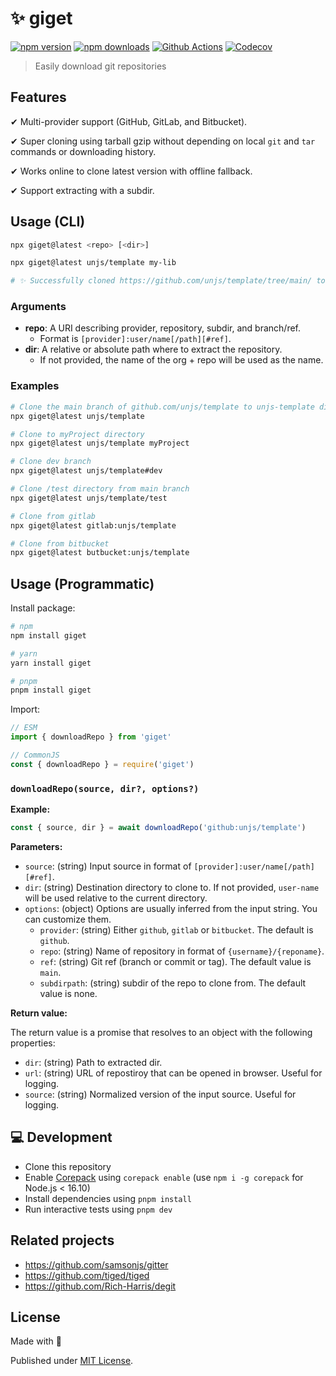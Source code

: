 # ✨ giget

[![npm version][npm-version-src]][npm-version-href]
[![npm downloads][npm-downloads-src]][npm-downloads-href]
[![Github Actions][github-actions-src]][github-actions-href]
[![Codecov][codecov-src]][codecov-href]

> Easily download git repositories

## Features

✔ Multi-provider support (GitHub, GitLab, and Bitbucket).

✔ Super cloning using tarball gzip without depending on local `git` and `tar` commands or downloading history.

✔ Works online to clone latest version with offline fallback.

✔ Support extracting with a subdir.

## Usage (CLI)

```bash
npx giget@latest <repo> [<dir>]
```

```bash
npx giget@latest unjs/template my-lib

# ✨ Successfully cloned https://github.com/unjs/template/tree/main/ to my-lib
```

### Arguments

- **repo**: A URI describing provider, repository, subdir, and branch/ref.
  - Format is `[provider]:user/name[/path][#ref]`.
- **dir**: A relative or absolute path where to extract the repository.
  - If not provided, the name of the org + repo will be used as the name.

### Examples

```sh
# Clone the main branch of github.com/unjs/template to unjs-template directory
npx giget@latest unjs/template

# Clone to myProject directory
npx giget@latest unjs/template myProject

# Clone dev branch
npx giget@latest unjs/template#dev

# Clone /test directory from main branch
npx giget@latest unjs/template/test

# Clone from gitlab
npx giget@latest gitlab:unjs/template

# Clone from bitbucket
npx giget@latest butbucket:unjs/template
```

## Usage (Programmatic)

Install package:

```sh
# npm
npm install giget

# yarn
yarn install giget

# pnpm
pnpm install giget
```

Import:

```js
// ESM
import { downloadRepo } from 'giget'

// CommonJS
const { downloadRepo } = require('giget')
```

### `downloadRepo(source, dir?, options?)`

**Example:**

```js
const { source, dir } = await downloadRepo('github:unjs/template')
```

**Parameters:**

- `source`: (string) Input source in format of `[provider]:user/name[/path][#ref]`.
- `dir`: (string) Destination directory to clone to. If not provided, `user-name` will be used relative to the current directory.
- `options`: (object) Options are usually inferred from the input string. You can customize them.
  - `provider`: (string) Either `github`, `gitlab` or `bitbucket`. The default is `github`.
  - `repo`: (string) Name of repository in format of `{username}/{reponame}`.
  - `ref`: (string) Git ref (branch or commit or tag). The default value is `main`.
  - `subdirpath`: (string) subdir of the repo to clone from. The default value is none.

**Return value:**

The return value is a promise that resolves to an object with the following properties:

- `dir`: (string) Path to extracted dir.
- `url`: (string) URL of repostiroy that can be opened in browser. Useful for logging.
- `source`: (string) Normalized version of the input source. Useful for logging.

## 💻 Development

- Clone this repository
- Enable [Corepack](https://github.com/nodejs/corepack) using `corepack enable` (use `npm i -g corepack` for Node.js < 16.10)
- Install dependencies using `pnpm install`
- Run interactive tests using `pnpm dev`

## Related projects

- https://github.com/samsonjs/gitter
- https://github.com/tiged/tiged
- https://github.com/Rich-Harris/degit


## License

Made with 💛

Published under [MIT License](./LICENSE).

<!-- Badges -->
[npm-version-src]: https://img.shields.io/npm/v/giget?style=flat-square
[npm-version-href]: https://npmjs.com/package/giget

[npm-downloads-src]: https://img.shields.io/npm/dm/giget?style=flat-square
[npm-downloads-href]: https://npmjs.com/package/giget

[github-actions-src]: https://img.shields.io/github/workflow/status/unjs/giget/ci/main?style=flat-square
[github-actions-href]: https://github.com/unjs/giget/actions?query=workflow%3Aci

[codecov-src]: https://img.shields.io/codecov/c/gh/unjs/giget/main?style=flat-square
[codecov-href]: https://codecov.io/gh/unjs/giget
